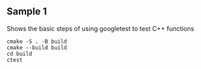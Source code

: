 ## Sample 1

Shows the basic steps of using googletest to test C++ functions

```
cmake -S . -B build
cmake --build build
cd build
ctest
```